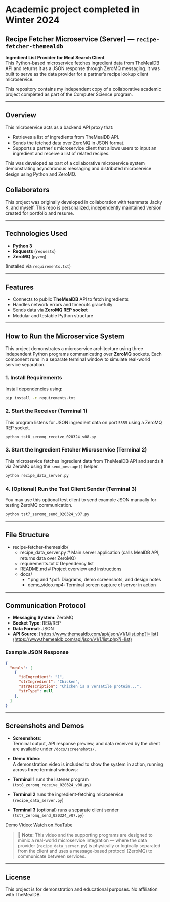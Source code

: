 # Academic project completed in Winter 2024

## Recipe Fetcher Microservice (Server) — `recipe-fetcher-themealdb`

**Ingredient List Provider for Meal Search Client**  
This Python-based microservice fetches ingredient data from TheMealDB API and returns it as a JSON response through ZeroMQ messaging. It was built to serve as the data provider for a partner’s recipe lookup client microservice.

This repository contains my independent copy of a collaborative academic project completed as part of the
Computer Science program.

---

## Overview

This microservice acts as a backend API proxy that:

- Retrieves a list of ingredients from TheMealDB API.
- Sends the fetched data over ZeroMQ in JSON format.
- Supports a partner's microservice client that allows users to input an ingredient and receive a list of related recipes.

This was developed as part of a collaborative microservice system demonstrating asynchronous messaging and distributed microservice design using Python and ZeroMQ.

## Collaborators

This project was originally developed in collaboration with teammate Jacky K, and myself. This repo is
personalized, independently maintained version created for portfolio and resume.

---

## Technologies Used

- **Python 3**
- **Requests** (`requests`)
- **ZeroMQ** (`pyzmq`)

(Installed via `requirements.txt`)

---

## Features

- Connects to public **TheMealDB** API to fetch ingredients
- Handles network errors and timeouts gracefully
- Sends data via **ZeroMQ REP socket**
- Modular and testable Python structure

---

## How to Run the Microservice System

This project demonstrates a microservice architecture using three independent Python programs communicating over **ZeroMQ** sockets. Each component runs in a separate terminal window to simulate real-world service separation.

### 1. Install Requirements

Install dependencies using:

```bash
pip install -r requirements.txt
```

### 2. Start the Receiver (Terminal 1)

This program listens for JSON ingredient data on port `5555` using a ZeroMQ REP socket.

```bash
python tst8_zeromq_receive_020324_v08.py
```

### 3. Start the Ingredient Fetcher Microservice (Terminal 2)

This microservice fetches ingredient data from TheMealDB API and sends it via ZeroMQ using the `send_message()` helper.

```bash
python recipe_data_server.py
```

### 4. (Optional) Run the Test Client Sender (Terminal 3)

You may use this optional test client to send example JSON manually for testing ZeroMQ communication.

```bash
python tst7_zeromq_send_020324_v07.py
```

---

## File Structure

- recipe-fetcher-themealdb/
  - recipe_data_server.py     # Main server application (calls MealDB API, returns data over ZeroMQ)
  - requirements.txt          # Dependency list
  - README.md                 # Project overview and instructions
  - docs/
    - *.png and *.pdf: Diagrams, demo screenshots, and design notes
    - demo_video.mp4: Terminal screen capture of server in action

---

## Communication Protocol

- **Messaging System**: ZeroMQ
- **Socket Type**: REQ/REP
- **Data Format**: JSON
- **API Source**: [https://www.themealdb.com/api/json/v1/1/list.php?i=list](https://www.themealdb.com/api/json/v1/1/list.php?i=list)

### Example JSON Response

```json
{
  "meals": [
    {
      "idIngredient": "1",
      "strIngredient": "Chicken",
      "strDescription": "Chicken is a versatile protein...",
      "strType": null
    },
  ]
}
```

---

## Screenshots and Demos

- **Screenshots**:  
  Terminal output, API response preview, and data received by the client are available under `/docs/screenshots/`.

- **Demo Video**:  
A demonstration video is included to show the system in action, running across three terminal windows:

- **Terminal 1** runs the listener program (`tst8_zeromq_receive_020324_v08.py`)
- **Terminal 2** runs the ingredient-fetching microservice (`recipe_data_server.py`)
- **Terminal 3** (optional) runs a separate client sender (`tst7_zeromq_send_020324_v07.py`)

Demo Video: [Watch on YouTube](https://youtu.be/nDXo_aGHGJY)

> 🧩 **Note:** This video and the supporting programs are designed to mimic a real-world microservice integration — where the data provider (`recipe_data_server.py`) is physically or logically separated from the client and uses a message-based protocol (ZeroMQ) to communicate between services.

---

## License

This project is for demonstration and educational purposes. No affiliation with TheMealDB.
